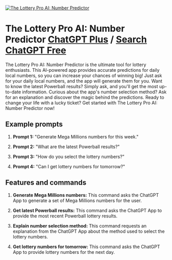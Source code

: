 
[![The Lottery Pro AI: Number Predictor](https://files.oaiusercontent.com/file-zkBz9BhYnIsW5Sp0DjbmZler?se=2123-10-20T19%3A01%3A33Z&sp=r&sv=2021-08-06&sr=b&rscc=max-age%3D31536000%2C%20immutable&rscd=attachment%3B%20filename%3Da18f9446-a935-4e0c-abcd-9851d8aa2c8d.png&sig=dHbcgq/eTNGQr4W3SH%2BCKXdTCzulc09l0g7aqykTmm0%3D)](https://chat.openai.com/g/g-CrQsFGHwK-the-lottery-pro-ai-number-predictor)

# The Lottery Pro AI: Number Predictor [ChatGPT Plus](https://chat.openai.com/g/g-CrQsFGHwK-the-lottery-pro-ai-number-predictor) / [Search ChatGPT Free](https://gptcall.net/index.html#/?search=The%20Lottery%20Pro%20AI%3A%20Number%20Predictor)

The Lottery Pro AI: Number Predictor is the ultimate tool for lottery enthusiasts. This AI-powered app provides accurate predictions for daily local numbers, so you can increase your chances of winning big! Just ask for your daily local numbers, and the app will generate them for you. Want to know the latest Powerball results? Simply ask, and you'll get the most up-to-date information. Curious about the app's number selection method? Ask for an explanation and discover the magic behind the predictions. Ready to change your life with a lucky ticket? Get started with The Lottery Pro AI: Number Predictor now!

## Example prompts

1. **Prompt 1:** "Generate Mega Millions numbers for this week."

2. **Prompt 2:** "What are the latest Powerball results?"

3. **Prompt 3:** "How do you select the lottery numbers?"

4. **Prompt 4:** "Can I get lottery numbers for tomorrow?"

## Features and commands

1. **Generate Mega Millions numbers:** This command asks the ChatGPT App to generate a set of Mega Millions numbers for the user.

2. **Get latest Powerball results:** This command asks the ChatGPT App to provide the most recent Powerball lottery results.

3. **Explain number selection method:** This command requests an explanation from the ChatGPT App about the method used to select the lottery numbers.

4. **Get lottery numbers for tomorrow:** This command asks the ChatGPT App to provide lottery numbers for the next day.


